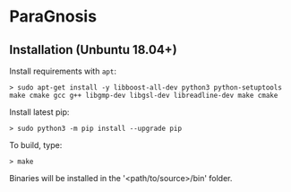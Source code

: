# ParaGnosis

## Installation (Unbuntu 18.04+)

Install requirements with `apt`:

    > sudo apt-get install -y libboost-all-dev python3 python-setuptools make cmake gcc g++ libgmp-dev libgsl-dev libreadline-dev make cmake
Install latest pip:

    > sudo python3 -m pip install --upgrade pip

To build, type:

    > make

Binaries will be installed in the '<path/to/source>/bin' folder.

